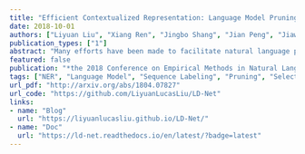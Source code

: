 ```yaml
---
title: "Efficient Contextualized Representation: Language Model Pruning for Sequence Labeling"
date: 2018-10-01
authors: ["Liyuan Liu", "Xiang Ren", "Jingbo Shang", "Jian Peng", "Jiawei Han"]
publication_types: ["1"]
abstract: "Many efforts have been made to facilitate natural language processing tasks with pre-trained language models (PTLM), and brought significant improvements to various applications. To fully leverage the nearly unlimited corpora and capture linguistic information of multifarious levels, large-size LMs are required; but for a specific task, only parts of these information are useful. Such large models, even in the inference stage, lead to overwhelming computation workloads, thus making them too time-consuming for real-world applications. For a specific task, we aim to keep useful information while compressing bulky PTLM. Since layers of different depths keep different information, we can conduct the compression via layer selection. By introducing the dense connectivity, we can detach any layers without eliminating others, and stretch shallow and wide LMs to be deep and narrow. Moreover, PTLM are trained with layer-wise dropouts for better robustness, and are pruned by a sparse regularization which is customized for our goal. Experiments on benchmarks demonstrate the effectiveness of our proposed method."
featured: false
publication: "*the 2018 Conference on Empirical Methods in Natural Language Processing*"
tags: ["NER", "Language Model", "Sequence Labeling", "Pruning", "Selected"]
url_pdf: "http://arxiv.org/abs/1804.07827"
url_code: "https://github.com/LiyuanLucasLiu/LD-Net"
links:
- name: "Blog"
  url: "https://liyuanlucasliu.github.io/LD-Net/"
- name: "Doc"
  url: "https://ld-net.readthedocs.io/en/latest/?badge=latest"
---
```


